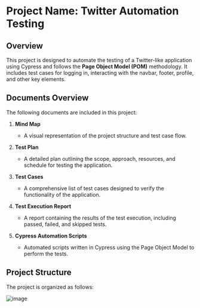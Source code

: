 # Project Name: Twitter Automation Testing

## Overview
This project is designed to automate the testing of a Twitter-like application using Cypress and follows the **Page Object Model (POM)** methodology. It includes test cases for logging in, interacting with the navbar, footer, profile, and other key elements.

## Documents Overview

The following documents are included in this project:

1. **Mind Map**  
   - A visual representation of the project structure and test case flow.
   
2. **Test Plan**  
   - A detailed plan outlining the scope, approach, resources, and schedule for testing the application.
   
3. **Test Cases**  
   - A comprehensive list of test cases designed to verify the functionality of the application.

4. **Test Execution Report**  
   - A report containing the results of the test execution, including passed, failed, and skipped tests.

5. **Cypress Automation Scripts**  
   - Automated scripts written in Cypress using the Page Object Model to perform the tests.

## Project Structure

The project is organized as follows:

![image](https://github.com/user-attachments/assets/63ae30ee-f6f2-49a9-835e-2ea68495591b)

